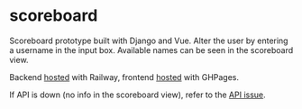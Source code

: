 # scoreboard

Scoreboard prototype built with Django and Vue.
Alter the user by entering a username in the input box. Available names can be seen in the scoreboard view.

Backend [hosted](https://scoreboard-backend-production.up.railway.app/api/groupcompletion) with Railway, frontend [hosted](https://theblackfern.github.io/scoreboard/) with GHPages.

If API is down (no info in the scoreboard view), refer to the [API issue](https://github.com/TheBlackFern/scoreboard/issues/1).